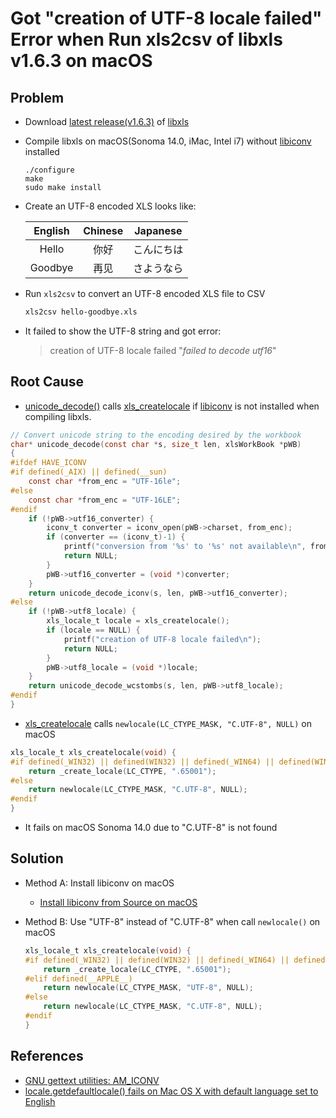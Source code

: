 # Got "creation of UTF-8 locale failed" Error when Run xls2csv of libxls v1.6.3 on macOS

## Problem
* Download [latest release(v1.6.3)](https://github.com/libxls/libxls/releases/download/v1.6.3/libxls-1.6.3.tar.gz) of [libxls](https://github.com/libxls/libxls)
* Compile libxls on macOS(Sonoma 14.0, iMac, Intel i7) without [libiconv](https://www.gnu.org/software/libiconv/) installed

  ```
  ./configure
  make
  sudo make install
  ```

* Create an UTF-8 encoded XLS looks like:

  | English | Chinese | Japanese |
  | :--: | :--: | :--: |
  | Hello | 你好 | こんにちは |
  | Goodbye | 再见 | さようなら |

* Run `xls2csv` to convert an UTF-8 encoded XLS file to CSV

  ```sh
  xls2csv hello-goodbye.xls
  ```

* It failed to show the UTF-8 string and got error:

  > creation of UTF-8 locale failed
  > "*failed to decode utf16*"

## Root Cause
* [unicode_decode()](https://github.com/libxls/libxls/blob/v1.6.3/src/xlstool.c#L351) calls [xls_createlocale](https://github.com/libxls/libxls/blob/v1.6.3/src/locale.c#L35) if [libiconv](https://www.gnu.org/software/libiconv/) is not installed when compiling libxls.

```c
// Convert unicode string to the encoding desired by the workbook
char* unicode_decode(const char *s, size_t len, xlsWorkBook *pWB)
{
#ifdef HAVE_ICONV
#if defined(_AIX) || defined(__sun)
    const char *from_enc = "UTF-16le";
#else
    const char *from_enc = "UTF-16LE";
#endif
    if (!pWB->utf16_converter) {
        iconv_t converter = iconv_open(pWB->charset, from_enc);
        if (converter == (iconv_t)-1) {
            printf("conversion from '%s' to '%s' not available\n", from_enc, pWB->charset);
            return NULL;
        }
        pWB->utf16_converter = (void *)converter;
    }
    return unicode_decode_iconv(s, len, pWB->utf16_converter);
#else
    if (!pWB->utf8_locale) {
        xls_locale_t locale = xls_createlocale();
        if (locale == NULL) {
            printf("creation of UTF-8 locale failed\n");
            return NULL;
        }
        pWB->utf8_locale = (void *)locale;
    }
    return unicode_decode_wcstombs(s, len, pWB->utf8_locale);
#endif
}

```

* [xls_createlocale](https://github.com/libxls/libxls/blob/v1.6.3/src/locale.c#L35) calls `newlocale(LC_CTYPE_MASK, "C.UTF-8", NULL)` on macOS

```c
xls_locale_t xls_createlocale(void) {
#if defined(_WIN32) || defined(WIN32) || defined(_WIN64) || defined(WIN64) || defined(WINDOWS)
    return _create_locale(LC_CTYPE, ".65001");
#else
    return newlocale(LC_CTYPE_MASK, "C.UTF-8", NULL);
#endif
}
```

* It fails on macOS Sonoma 14.0 due to "C.UTF-8" is not found

## Solution
* Method A: Install libiconv on macOS
  * [Install libiconv from Source on macOS](https://github.com/northbright/Notes/blob/master/libiconv/install-libiconv-from-source-on-macos.md)

* Method B: Use "UTF-8" instead of "C.UTF-8" when call `newlocale()` on macOS

  ```c
  xls_locale_t xls_createlocale(void) {
  #if defined(_WIN32) || defined(WIN32) || defined(_WIN64) || defined(WIN64) || defined(WINDOWS)
      return _create_locale(LC_CTYPE, ".65001");
  #elif defined(__APPLE__)
      return newlocale(LC_CTYPE_MASK, "UTF-8", NULL);
  #else
      return newlocale(LC_CTYPE_MASK, "C.UTF-8", NULL);
  #endif
  }
  ```

## References
* [GNU gettext utilities: AM_ICONV](https://getdocs.org/Gettext/docs/latest/AM_005fICONV)
* [locale.getdefaultlocale() fails on Mac OS X with default language set to English](https://bugs.python.org/issue18378#msg215215)
